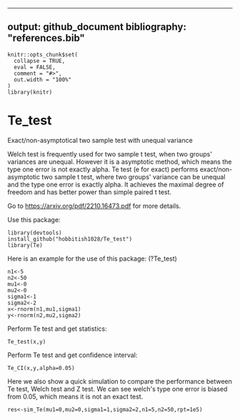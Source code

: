 
---
output: github_document
bibliography: "references.bib"
---

<!-- README.md is generated from README.Rmd. Please edit that file -->

```{r, include = FALSE}
knitr::opts_chunk$set(
  collapse = TRUE,
  eval = FALSE,
  comment = "#>",
  out.width = "100%"
)
library(knitr)
```


# Te_test
Exact/non-asymptotical two sample test with unequal variance

Welch test is frequently used for two sample t test, when two groups' variances are unequal. However it is a asymptotic method, which means the type one error is not exactly alpha. Te test (e for exact) performs exact/non-asymptotic two sample t test, where two groups' variance can be unequal and the type one error is exactly alpha. It achieves the maximal degree of freedom and has better power than simple paired t test.

Go to https://arxiv.org/pdf/2210.16473.pdf for more details.


Use this package:
```{r}
library(devtools)
install_github("hobbitish1028/Te_test")
library(Te)
```


Here is an example for the use of this package: (?Te_test)
```{r}
n1<-5
n2<-50
mu1<-0
mu2<-0
sigma1<-1
sigma2<-2
x<-rnorm(n1,mu1,sigma1)
y<-rnorm(n2,mu2,sigma2)
```

Perform Te test and get statistics:
```{r}
Te_test(x,y)
```

  
Perform Te test and get confidence interval:  
```{r}
Te_CI(x,y,alpha=0.05)
```


Here we also show a quick simulation to compare the performance between Te test, Welch test and Z test. We can see welch's type one error is biased from 0.05, which means it is not an exact test.
```{r}
res<-sim_Te(mu1=0,mu2=0,sigma1=1,sigma2=2,n1=5,n2=50,rpt=1e5)
```

